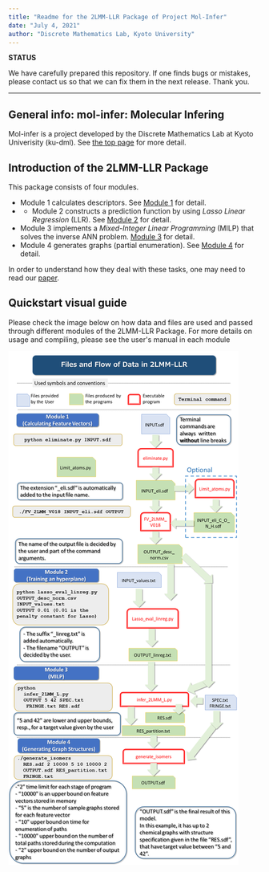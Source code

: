 ```yaml
---
title: "Readme for the 2LMM-LLR Package of Project Mol-Infer"
date: "July 4, 2021"
author: "Discrete Mathematics Lab, Kyoto University"
---
```


**STATUS**

We have carefully prepared this repository. If one finds bugs or mistakes, please contact us so that we can fix them
in the next release. Thank you.

---

## General info: mol-infer: Molecular Infering

Mol-infer is a project developed by the Discrete Mathematics Lab at Kyoto Univerisity (ku-dml). See [the top page](https://github.com/ku-dml/mol-infer) for more detail.

## Introduction of the 2LMM-LLR Package

This package consists of four modules.

+ Module 1 calculates descriptors. See [Module 1](Module_1/) for detail. 
+ + Module 2 constructs a prediction function by using *Lasso Linear Regression* (LLR). See [Module 2](Module_2/) for detail.
+ Module 3 implements a *Mixed-Integer Linear Programming* (MILP) that solves the inverse ANN problem.
[Module 3](Module_3/) for detail.
+ Module 4 generates graphs (partial enumeration). See [Module 4](Module_4/) for detail.

In order to understand how they deal with these tasks, one may need to read our [paper](https://arxiv.org/abs/2107.02381).

## Quickstart visual guide

Please check the image below on how data and files are used and passed through different modules
of the 2LMM-LLR Package.
For more details on usage and compiling, please see the user's manual in each module

![Data flow illustration](/2LMM-LLR/doc/2LMM-LLR_flow.PNG)
